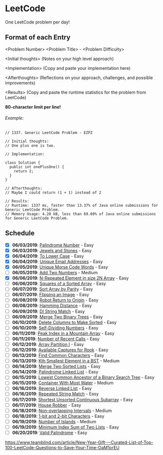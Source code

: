 # LeetCode
One LeetCode problem per day!

## Format of each Entry
\<Problem Number> \<Problem Title> - \<Problem Difficulty>

\<Initial thoughts> (Notes on your high level approach)

\<Implementation> (Copy and paste your implementation here)

\<Afterthoughts> (Reflections on your approach, challenges, and possible improvements)

\<Results> (Copy and paste the runtime statistics for the problem from LeetCode)


**80-character limit per line!**

###### Example:

```
// 1337. Generic LeetCode Problem - EZPZ

// Initial thoughts:
// One plus one is two.

// Implementation:

class Solution {
  public int onePlusOne() {
    return 2;
  }
}

// Afterthoughts:
// Maybe I could return (1 + 1) instead of 2

// Results:
// Runtime: 1337 ms, faster than 13.37% of Java online submissions for Generic LeetCode Problem.
// Memory Usage: 4.20 kB, less than 69.69% of Java online submissions for Generic LeetCode Problem.

```

## Schedule
- [x] **06/03/2019**: [Palindrome Number](https://leetcode.com/problems/palindrome-number/) - Easy
- [x] **06/03/2019**: [Jewels and Stones](https://leetcode.com/problems/jewels-and-stones/) - Easy
- [x] **06/04/2019**: [To Lower Case](https://leetcode.com/problems/to-lower-case/) - Easy
- [x] **06/04/2019**: [Unique Email Addresses](https://leetcode.com/problems/unique-email-addresses/) - Easy
- [X] **06/05/2019**: [Unique Morse Code Words](https://leetcode.com/problems/unique-morse-code-words/) - Easy
- [ ] **06/05/2019**: [Add Two Numbers](https://leetcode.com/problems/add-two-numbers/) - Medium
- [x] **06/06/2019**: [N-Repeated Element in size 2N Array](https://leetcode.com/problems/n-repeated-element-in-size-2n-array/) - Easy
- [ ] **06/06/2019**: [Squares of a Sorted Array](https://leetcode.com/problems/squares-of-a-sorted-array/) - Easy
- [ ] **06/07/2019**: [Sort Array by Parity](https://leetcode.com/problems/sort-array-by-parity/) - Easy
- [ ] **06/07/2019**: [Flipping an Image](https://leetcode.com/problems/flipping-an-image/) - Easy
- [ ] **06/08/2019**: [Robot Return to Origin](https://leetcode.com/problems/robot-return-to-origin/) - Easy
- [ ] **06/08/2019**: [Hamming Distance](https://leetcode.com/problems/hamming-distance) - Easy
- [ ] **06/09/2019**: [DI String Match](https://leetcode.com/problems/di-string-match) - Easy
- [ ] **06/09/2019**: [Merge Two Binary Trees](https://leetcode.com/problems/merge-two-binary-trees) - Easy
- [ ] **06/10/2019**: [Delete Columns to Make Sorted](https://leetcode.com/problems/delete-columns-to-make-sorted) - Easy
- [ ] **06/10/2019**: [Self-Dividing Numbers](https://leetcode.com/problems/self-dividing-numbers) - Easy
- [ ] **06/11/2019**: [Peak Index in a Mountain Array](https://leetcode.com/problems/peak-index-in-a-mountain-array) - Easy
- [ ] **06/11/2019**: [Number of Recent Calls](https://leetcode.com/problems/number-of-recent-calls) - Easy
- [ ] **06/12/2019**: [Array Partition I](https://leetcode.com/problems/array-partition-i) - Easy
- [ ] **06/12/2019**: [Available Captures for Rook](https://leetcode.com/problems/available-captures-for-rook) - Easy
- [ ] **06/13/2019**: [Find Common Characters](https://leetcode.com/problems/find-common-characters) - Easy
- [ ] **06/13/2019**: [Kth Smallest Element in a BST](https://leetcode.com/problems/kth-smallest-element-in-a-bst/) - Medium
- [ ] **06/14/2019**: [Merge Two Sorted Lists](https://leetcode.com/problems/merge-two-sorted-lists/) - Easy
- [ ] **06/14/2019**: [Palindrome Linked List](https://leetcode.com/problems/palindrome-linked-list/) - Easy
- [ ] **06/15/2019**: [Lowest Common Ancestor of a Binary Search Tree](https://leetcode.com/problems/lowest-common-ancestor-of-a-binary-search-tree/) - Easy
- [ ] **06/15/2019**: [Container With Most Water](https://leetcode.com/problems/container-with-most-water/) - Medium
- [ ] **06/16/2019**: [Reverse Linked List](https://leetcode.com/problems/reverse-linked-list/) - Easy
- [ ] **06/16/2019**: [Repeated String Match](https://leetcode.com/problems/repeated-string-match/) - Easy
- [ ] **06/17/2019**: [Shortest Unsorted Continuous Subarray](https://leetcode.com/problems/shortest-unsorted-continuous-subarray/) - Easy
- [ ] **06/17/2019**: [House Robber](https://leetcode.com/problems/house-robber/) - Easy
- [ ] **06/18/2019**: [Non-overlapping Intervals](https://leetcode.com/problems/non-overlapping-intervals/) - Medium
- [ ] **06/18/2019**: [1-bit and 2-bit Characters](https://leetcode.com/problems/1-bit-and-2-bit-characters/) - Easy
- [ ] **06/19/2019**: [Number of Islands](https://leetcode.com/problems/number-of-islands/) - Medium
- [ ] **06/19/2019**: [Minimum Index Sum of Two Lists](https://leetcode.com/problems/minimum-index-sum-of-two-lists/) - Easy
- [ ] **06/20/2019**: [Valid Palindrome](https://leetcode.com/problems/valid-palindrome/) - Easy

https://www.teamblind.com/article/New-Year-Gift---Curated-List-of-Top-100-LeetCode-Questions-to-Save-Your-Time-OaM1orEU
